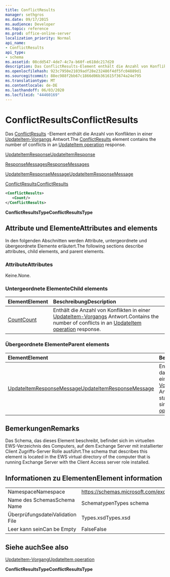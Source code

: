 ```yaml
---
title: ConflictResults
manager: sethgros
ms.date: 09/17/2015
ms.audience: Developer
ms.topic: reference
ms.prod: office-online-server
localization_priority: Normal
api_name:
- ConflictResults
api_type:
- schema
ms.assetid: 08cdd547-4de7-4c7a-b60f-e618dc217d20
description: Das ConflictResults-Element enthält die Anzahl von Konflikten in einer UpdateItem-Vorgangs Antwort.
ms.openlocfilehash: 923c7950e21039adf28e232486f4df5fc04889d1
ms.sourcegitcommit: 88ec988f2bb67c1866d06b361615f3674a24e795
ms.translationtype: MT
ms.contentlocale: de-DE
ms.lasthandoff: 06/03/2020
ms.locfileid: "44460169"
---
```

# <a name="conflictresults"></a><span data-ttu-id="66729-103">ConflictResults</span><span class="sxs-lookup"><span data-stu-id="66729-103">ConflictResults</span></span>

<span data-ttu-id="66729-104">Das [ConflictResults](conflictresults.md) -Element enthält die Anzahl von Konflikten in einer [UpdateItem-Vorgangs](updateitem-operation.md) Antwort.</span><span class="sxs-lookup"><span data-stu-id="66729-104">The [ConflictResults](conflictresults.md) element contains the number of conflicts in an [UpdateItem operation](updateitem-operation.md) response.</span></span> 
  
[<span data-ttu-id="66729-105">UpdateItemResponse</span><span class="sxs-lookup"><span data-stu-id="66729-105">UpdateItemResponse</span></span>](updateitemresponse.md)
  
[<span data-ttu-id="66729-106">ResponseMessages</span><span class="sxs-lookup"><span data-stu-id="66729-106">ResponseMessages</span></span>](responsemessages.md)
  
[<span data-ttu-id="66729-107">UpdateItemResponseMessage</span><span class="sxs-lookup"><span data-stu-id="66729-107">UpdateItemResponseMessage</span></span>](updateitemresponsemessage.md)
  
[<span data-ttu-id="66729-108">ConflictResults</span><span class="sxs-lookup"><span data-stu-id="66729-108">ConflictResults</span></span>](conflictresults.md)
  
```xml
<ConflictResults>
   <Count/>
</ConflictResults>
```

 <span data-ttu-id="66729-109">**ConflictResultsType**</span><span class="sxs-lookup"><span data-stu-id="66729-109">**ConflictResultsType**</span></span>
## <a name="attributes-and-elements"></a><span data-ttu-id="66729-110">Attribute und Elemente</span><span class="sxs-lookup"><span data-stu-id="66729-110">Attributes and elements</span></span>

<span data-ttu-id="66729-111">In den folgenden Abschnitten werden Attribute, untergeordnete und übergeordnete Elemente erläutert.</span><span class="sxs-lookup"><span data-stu-id="66729-111">The following sections describe attributes, child elements, and parent elements.</span></span>
  
### <a name="attributes"></a><span data-ttu-id="66729-112">Attribute</span><span class="sxs-lookup"><span data-stu-id="66729-112">Attributes</span></span>

<span data-ttu-id="66729-113">Keine.</span><span class="sxs-lookup"><span data-stu-id="66729-113">None.</span></span>
  
### <a name="child-elements"></a><span data-ttu-id="66729-114">Untergeordnete Elemente</span><span class="sxs-lookup"><span data-stu-id="66729-114">Child elements</span></span>

|<span data-ttu-id="66729-115">**Element**</span><span class="sxs-lookup"><span data-stu-id="66729-115">**Element**</span></span>|<span data-ttu-id="66729-116">**Beschreibung**</span><span class="sxs-lookup"><span data-stu-id="66729-116">**Description**</span></span>|
|:-----|:-----|
|[<span data-ttu-id="66729-117">Count</span><span class="sxs-lookup"><span data-stu-id="66729-117">Count</span></span>](count.md) <br/> |<span data-ttu-id="66729-118">Enthält die Anzahl von Konflikten in einer [UpdateItem-Vorgangs](updateitem-operation.md) Antwort.</span><span class="sxs-lookup"><span data-stu-id="66729-118">Contains the number of conflicts in an [UpdateItem operation](updateitem-operation.md) response.</span></span>  <br/> |
   
### <a name="parent-elements"></a><span data-ttu-id="66729-119">Übergeordnete Elemente</span><span class="sxs-lookup"><span data-stu-id="66729-119">Parent elements</span></span>

|<span data-ttu-id="66729-120">**Element**</span><span class="sxs-lookup"><span data-stu-id="66729-120">**Element**</span></span>|<span data-ttu-id="66729-121">**Beschreibung**</span><span class="sxs-lookup"><span data-stu-id="66729-121">**Description**</span></span>|
|:-----|:-----|
|[<span data-ttu-id="66729-122">UpdateItemResponseMessage</span><span class="sxs-lookup"><span data-stu-id="66729-122">UpdateItemResponseMessage</span></span>](updateitemresponsemessage.md) <br/> |<span data-ttu-id="66729-123">Enthält den Status und das Ergebnis einer einzelnen [UpdateItem-Vorgangs](updateitem-operation.md) Anforderung.</span><span class="sxs-lookup"><span data-stu-id="66729-123">Contains the status and result of a single [UpdateItem operation](updateitem-operation.md) request.</span></span>  <br/> |
   
## <a name="remarks"></a><span data-ttu-id="66729-124">Bemerkungen</span><span class="sxs-lookup"><span data-stu-id="66729-124">Remarks</span></span>

<span data-ttu-id="66729-125">Das Schema, das dieses Element beschreibt, befindet sich im virtuellen EWS-Verzeichnis des Computers, auf dem Exchange Server mit installierter Client Zugriffs-Server Rolle ausführt.</span><span class="sxs-lookup"><span data-stu-id="66729-125">The schema that describes this element is located in the EWS virtual directory of the computer that is running Exchange Server with the Client Access server role installed.</span></span>
  
## <a name="element-information"></a><span data-ttu-id="66729-126">Informationen zu Elementen</span><span class="sxs-lookup"><span data-stu-id="66729-126">Element information</span></span>

|||
|:-----|:-----|
|<span data-ttu-id="66729-127">Namespace</span><span class="sxs-lookup"><span data-stu-id="66729-127">Namespace</span></span>  <br/> |https://schemas.microsoft.com/exchange/services/2006/types  <br/> |
|<span data-ttu-id="66729-128">Name des Schemas</span><span class="sxs-lookup"><span data-stu-id="66729-128">Schema Name</span></span>  <br/> |<span data-ttu-id="66729-129">Schematypen</span><span class="sxs-lookup"><span data-stu-id="66729-129">Types schema</span></span>  <br/> |
|<span data-ttu-id="66729-130">Überprüfungsdatei</span><span class="sxs-lookup"><span data-stu-id="66729-130">Validation File</span></span>  <br/> |<span data-ttu-id="66729-131">Types.xsd</span><span class="sxs-lookup"><span data-stu-id="66729-131">Types.xsd</span></span>  <br/> |
|<span data-ttu-id="66729-132">Leer kann sein</span><span class="sxs-lookup"><span data-stu-id="66729-132">Can be Empty</span></span>  <br/> |<span data-ttu-id="66729-133">False</span><span class="sxs-lookup"><span data-stu-id="66729-133">False</span></span>  <br/> |
   
## <a name="see-also"></a><span data-ttu-id="66729-134">Siehe auch</span><span class="sxs-lookup"><span data-stu-id="66729-134">See also</span></span>



[<span data-ttu-id="66729-135">UpdateItem-Vorgang</span><span class="sxs-lookup"><span data-stu-id="66729-135">UpdateItem operation</span></span>](updateitem-operation.md)
  
 <span data-ttu-id="66729-136">**ConflictResultsType**</span><span class="sxs-lookup"><span data-stu-id="66729-136">**ConflictResultsType**</span></span>

